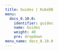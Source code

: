 ```yaml
---
title: Guides | KubeDB
menu:
  docs_0.10.0:
    identifier: guides
    name: Guides
    weight: 40
    pre: dropdown
menu_name: docs_0.10.0
---
```


